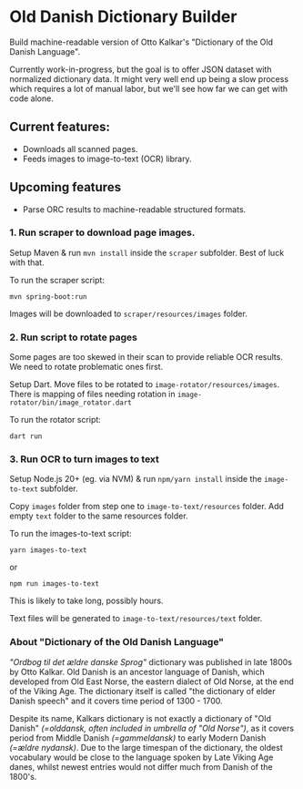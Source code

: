 # Old Danish Dictionary Builder

Build machine-readable version of Otto Kalkar's "Dictionary of the Old Danish Language".

Currently work-in-progress, but the goal is to offer JSON dataset with normalized dictionary data. It might very well end up being a slow process which requires a lot of manual labor, but we'll see how far we can get with code alone.

## Current features:
- Downloads all scanned pages.
- Feeds images to image-to-text (OCR) library.

## Upcoming features
- Parse ORC results to machine-readable structured formats.


### 1. Run scraper to download page images.

Setup Maven & run `mvn install` inside the `scraper` subfolder. Best of luck with that.

To run the scraper script:

`mvn spring-boot:run`

Images will be downloaded to `scraper/resources/images` folder.

### 2. Run script to rotate pages

Some pages are too skewed in their scan to provide reliable OCR results. We need to rotate problematic ones first.

Setup Dart. Move files to be rotated to `image-rotator/resources/images`. There is mapping of files needing rotation in `image-rotator/bin/image_rotator.dart`

To run the rotator script:

`dart run`

### 3. Run OCR to turn images to text

Setup Node.js 20+ (eg. via NVM) & run `npm/yarn install` inside the `image-to-text` subfolder.

Copy `images` folder from step one to `image-to-text/resources` folder. Add empty `text` folder to the same resources folder.

To run the images-to-text script:

`yarn images-to-text`

or

`npm run images-to-text`

This is likely to take long, possibly hours.

Text files will be generated to `image-to-text/resources/text` folder.


### About "Dictionary of the Old Danish Language"

_"Ordbog til det ældre danske Sprog"_ dictionary was published in late 1800s by Otto Kalkar. Old Danish is an ancestor language of Danish, which developed from Old East Norse, the eastern dialect of Old Norse, at the end of the Viking Age. The dictionary itself is called "the dictionary of elder Danish speech" and it covers time period of 1300 - 1700.

Despite its name, Kalkars dictionary is not exactly a dictionary of "Old Danish" _(=olddansk, often included in umbrella of "Old Norse")_, as it covers period from Middle Danish _(=gammeldansk)_ to early Modern Danish _(=ældre nydansk)_. Due to the large timespan of the dictionary, the oldest vocabulary would be close to the language spoken by Late Viking Age danes, whilst newest entries would not differ much from Danish of the 1800's.
